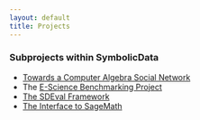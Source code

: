 ```yaml
---
layout: default
title: Projects
---
```


### Subprojects within SymbolicData

-   [Towards a Computer Algebra Social Network](CASN "wikilink")
-   The [E-Science Benchmarking Project](Projects.EScience "wikilink")
-   [The SDEval Framework](SDEval "wikilink")
-   [The Interface to SageMath](Sage "wikilink")
